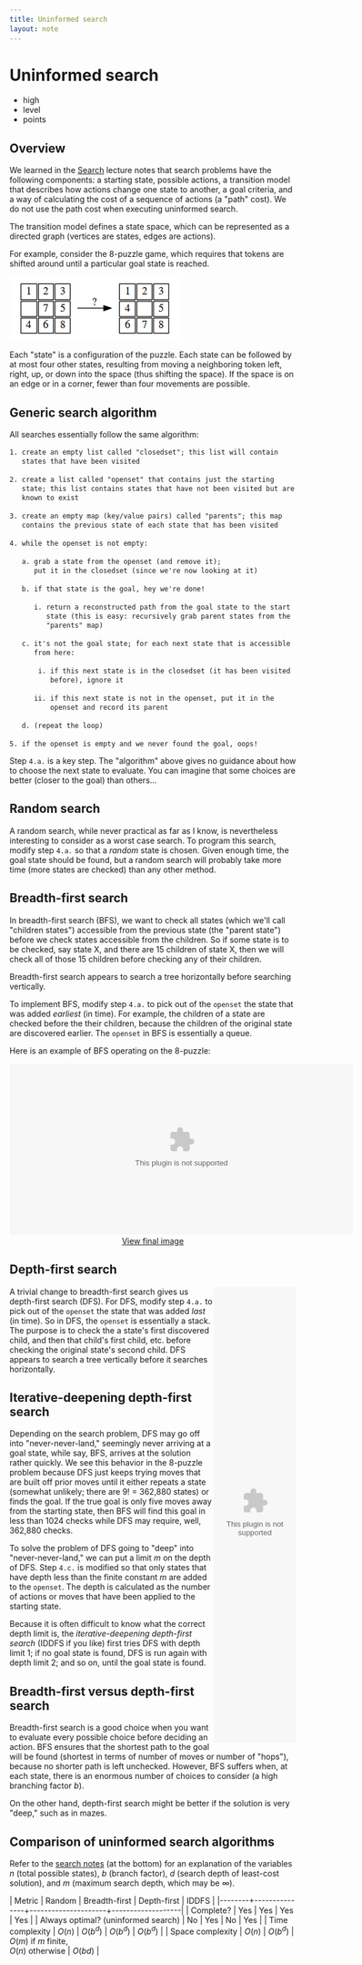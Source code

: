 ```yaml
---
title: Uninformed search
layout: note
---
```


# Uninformed search

- high
- level
- points

## Overview

We learned in the [Search](/notes/search.html) lecture notes that search
problems have the following components: a starting state, possible
actions, a transition model that describes how actions change one
state to another, a goal criteria, and a way of calculating the cost
of a sequence of actions (a "path" cost). We do not use the path cost
when executing uninformed search.

The transition model defines a state space, which can be represented
as a directed graph (vertices are states, edges are actions).

For example, consider the 8-puzzle game, which requires that tokens
are shifted around until a particular goal state is reached.

![8-puzzle](/images/8puzzle-simple.png)

Each "state" is a configuration of the puzzle. Each state can be
followed by at most four other states, resulting from moving a
neighboring token left, right, up, or down into the space (thus
shifting the space). If the space is on an edge or in a corner, fewer
than four movements are possible.

## Generic search algorithm

All searches essentially follow the same algorithm:

~~~
1. create an empty list called "closedset"; this list will contain
   states that have been visited

2. create a list called "openset" that contains just the starting
   state; this list contains states that have not been visited but are
   known to exist

3. create an empty map (key/value pairs) called "parents"; this map
   contains the previous state of each state that has been visited

4. while the openset is not empty:

   a. grab a state from the openset (and remove it);
      put it in the closedset (since we're now looking at it)

   b. if that state is the goal, hey we're done!

      i. return a reconstructed path from the goal state to the start
         state (this is easy: recursively grab parent states from the
         "parents" map)

   c. it's not the goal state; for each next state that is accessible
      from here:

       i. if this next state is in the closedset (it has been visited
          before), ignore it

      ii. if this next state is not in the openset, put it in the
          openset and record its parent

   d. (repeat the loop)

5. if the openset is empty and we never found the goal, oops!
~~~

Step `4.a.` is a key step. The "algorithm" above gives no guidance
about how to choose the next state to evaluate. You can imagine that
some choices are better (closer to the goal) than others...

## Random search

A random search, while never practical as far as I know, is
nevertheless interesting to consider as a worst case search. To
program this search, modify step `4.a.` so that a *random* state is
chosen. Given enough time, the goal state should be found, but a
random search will probably take more time (more states are checked)
than any other method.

## Breadth-first search

In breadth-first search (BFS), we want to check all states (which
we'll call "children states") accessible from the previous state (the
"parent state") before we check states accessible from the
children. So if some state is to be checked, say state X, and there
are 15 children of state X, then we will check all of those 15
children before checking any of their children.

Breadth-first search appears to search a tree horizontally before
searching vertically.

To implement BFS, modify step `4.a.` to pick out of the `openset` the
state that was added *earliest* (in time). For example, the children
of a state are checked before the their children, because the children
of the original state are discovered earlier. The `openset` in BFS is
essentially a queue.

Here is an example of BFS operating on the 8-puzzle:

<div style="text-align: center">
<OBJECT CLASSID="clsid:D27CDB6E-AE6D-11cf-96B8-444553540000" 
WIDTH="605" HEIGHT="300" 
CODEBASE="http://active.macromedia.com/flash5/cabs/swflash.cab#version=5,0,0,0">
<PARAM NAME="MOVIE" VALUE="/flash/8puzzle-bfs.swf">
<PARAM NAME="PLAY" VALUE="true">
<PARAM NAME="QUALITY" VALUE="best">
<PARAM NAME="LOOP" VALUE="true">
<EMBED SRC="/flash/8puzzle-bfs.swf" WIDTH="605" HEIGHT="300" PLAY="true" LOOP="true" QUALITY="best" 
PLUGINSPAGE="http://www.macromedia.com/shockwave/download/index.cgi?P1_Prod_Version=ShockwaveFlash"> 
</OBJECT>
<br/>
<a href="/images/8puzzle-bfs.png">View final image</a>
</div>

## Depth-first search

<div style="float: right; width: 145;">
<OBJECT CLASSID="clsid:D27CDB6E-AE6D-11cf-96B8-444553540000" 
WIDTH="145" HEIGHT="800" 
CODEBASE="http://active.macromedia.com/flash5/cabs/swflash.cab#version=5,0,0,0">
<PARAM NAME="MOVIE" VALUE="/flash/8puzzle-dfs.swf">
<PARAM NAME="PLAY" VALUE="true">
<PARAM NAME="QUALITY" VALUE="best">
<PARAM NAME="LOOP" VALUE="true">
<EMBED SRC="/flash/8puzzle-dfs.swf" WIDTH="145" HEIGHT="800" PLAY="true" LOOP="true" QUALITY="best" 
PLUGINSPAGE="http://www.macromedia.com/shockwave/download/index.cgi?P1_Prod_Version=ShockwaveFlash"> 
</OBJECT>
</div>

A trivial change to breadth-first search gives us depth-first search (DFS). For DFS, modify step `4.a.` to pick out of the `openset` the state that was added *last* (in time). So in DFS, the `openset` is essentially a stack. The purpose is to check the a state's first discovered child, and then that child's first child, etc. before checking the original state's second child. DFS appears to search a tree vertically before it searches horizontally.

## Iterative-deepening depth-first search

Depending on the search problem, DFS may go off into
"never-never-land," seemingly never arriving at a goal state, while
say, BFS, arrives at the solution rather quickly. We see this behavior
in the 8-puzzle problem because DFS just keeps trying moves that are
built off prior moves until it either repeats a state (somewhat
unlikely; there are 9! = 362,880 states) or finds the goal. If the
true goal is only five moves away from the starting state, then BFS
will find this goal in less than 1024 checks while DFS may require,
well, 362,880 checks.

To solve the problem of DFS going to "deep" into "never-never-land,"
we can put a limit $m$ on the depth of DFS. Step `4.c.` is modified so
that only states that have depth less than the finite constant $m$ are added to
the `openset`. The depth is calculated as the number of actions or
moves that have been applied to the starting state.

Because it is often difficult to know what the correct depth limit is,
the *iterative-deepening depth-first search* (IDDFS if you like) first
tries DFS with depth limit 1; if no goal state is found, DFS is run
again with depth limit 2; and so on, until the goal state is found.

## Breadth-first versus depth-first search

Breadth-first search is a good choice when you want to evaluate every
possible choice before deciding an action. BFS ensures that the
shortest path to the goal will be found (shortest in terms of number
of moves or number of "hops"), because no shorter path is left
unchecked. However, BFS suffers when, at each state, there is an
enormous number of choices to consider (a high branching factor
$b$).

On the other hand, depth-first search might be better if the solution
is very "deep," such as in mazes.

## Comparison of uninformed search algorithms

Refer to the [search notes](/notes/search.html) (at the bottom) for an
explanation of the variables $n$ (total possible states), $b$
(branch factor), $d$ (search depth of least-cost solution), and
$m$ (maximum search depth, which may be $\infty$).


| Metric | Random | Breadth-first | Depth-first | IDDFS |
|--------+---------------+---------------------+-------------------|
| Complete? | Yes        | Yes  | Yes | Yes |
| Always optimal? (uninformed search) | No | Yes       | No   | Yes |
| Time complexity | $O(n)$ | $O(b^d)$ | $O(b^d)$ | $O(b^d)$ |
| Space complexity | $O(n)$ | $O(b^d)$ | $O(m)$ if $m$ finite,<br/> $O(n)$ otherwise | $O(bd)$ |


